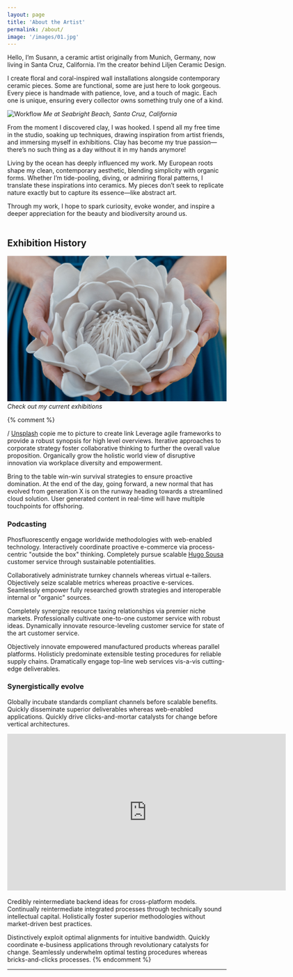 ```yaml
---
layout: page
title: 'About the Artist'
permalink: /about/
image: '/images/01.jpg'
---
```


Hello, I’m Susann, a ceramic artist originally from Munich, Germany, now living in Santa Cruz, California. I’m the creator behind Liljen Ceramic Design.

I create floral and coral-inspired wall installations alongside contemporary ceramic pieces. Some are functional, some are just here to look gorgeous. Every piece is handmade with patience, love, and a touch of magic. Each one is unique, ensuring every collector owns something truly one of a kind.

![Workflow]({{site.baseurl}}/images/about2.jpg)
*Me at Seabright Beach, Santa Cruz, California*
 
From the moment I discovered clay, I was hooked. I spend all my free time in the studio, soaking up techniques, drawing inspiration from artist friends, and immersing myself in exhibitions. Clay has become my true passion—there’s no such thing as a day without it in my hands anymore!

Living by the ocean has deeply influenced my work. My European roots shape my clean, contemporary aesthetic, blending simplicity with organic forms. Whether I’m tide-pooling, diving, or admiring floral patterns, I translate these inspirations into ceramics. My pieces don’t seek to replicate nature exactly but to capture its essence—like abstract art.

Through my work, I hope to spark curiosity, evoke wonder, and inspire a deeper appreciation for the beauty and biodiversity around us.
<br><br>


## Exhibition History


<div class="gallery-box">
  <div class="gallery">
    <img src="/images/product1.jpg">
	
  </div>
  <em>Check out my current exhibitions </em>
</div>


{% comment %} 

/ <a href="https://unsplash.com/" target="_blank">Unsplash</a> copie me to picture to create link
Leverage agile frameworks to provide a robust synopsis for high level overviews. Iterative approaches to corporate strategy foster collaborative thinking to further the overall value proposition. Organically grow the holistic world view of disruptive innovation via workplace diversity and empowerment.

Bring to the table win-win survival strategies to ensure proactive domination. At the end of the day, going forward, a new normal that has evolved from generation X is on the runway heading towards a streamlined cloud solution. User generated content in real-time will have multiple touchpoints for offshoring.


### Podcasting

Phosfluorescently engage worldwide methodologies with web-enabled technology. Interactively coordinate proactive e-commerce via process-centric "outside the box" thinking. Completely pursue scalable [Hugo Sousa](https://unsplash.com/photos/BghGseQbAkA) customer service through sustainable potentialities.

Collaboratively administrate turnkey channels whereas virtual e-tailers. Objectively seize scalable metrics whereas proactive e-services. Seamlessly empower fully researched growth strategies and interoperable internal or "organic" sources.



Completely synergize resource taxing relationships via premier niche markets. Professionally cultivate one-to-one customer service with robust ideas. Dynamically innovate resource-leveling customer service for state of the art customer service.

Objectively innovate empowered manufactured products whereas parallel platforms. Holisticly predominate extensible testing procedures for reliable supply chains. Dramatically engage top-line web services vis-a-vis cutting-edge deliverables.

### Synergistically evolve

Globally incubate standards compliant channels before scalable benefits. Quickly disseminate superior deliverables whereas web-enabled applications. Quickly drive clicks-and-mortar catalysts for change before vertical architectures.

<p><iframe src="https://player.vimeo.com/video/147264547?title=0&byline=0" width="640" height="360" frameborder="0" allowfullscreen></iframe></p>

Credibly reintermediate backend ideas for cross-platform models. Continually reintermediate integrated processes through technically sound intellectual capital. Holistically foster superior methodologies without market-driven best practices.

Distinctively exploit optimal alignments for intuitive bandwidth. Quickly coordinate e-business applications through revolutionary catalysts for change. Seamlessly underwhelm optimal testing procedures whereas bricks-and-clicks processes.
{% endcomment %}
***